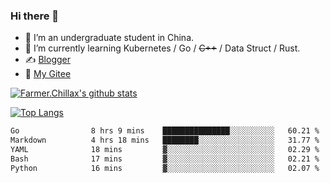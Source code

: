 ### Hi there 👋

- 🔭 I’m an undergraduate student in China.
- 🌱 I’m currently learning Kubernetes / Go / ~~C++~~ / Data Struct / Rust.
- ✍️ [Blogger](https://blog.farmer233.top)
- 🤔 [My Gitee](https://gitee.com/Farmer-chong)


[![Farmer.Chillax's github stats](https://github-readme-stats.vercel.app/api?username=FarmerChillax)](https://github.com/anuraghazra/github-readme-stats)

[![Top Langs](https://github-readme-stats.vercel.app/api/top-langs/?username=FarmerChillax&layout=compact&hide=html,css,javascript)](https://github.com/anuraghazra/github-readme-stats)


<a href="https://wakatime.com/@Farmer"> </a>
          <!--START_SECTION:waka-->

```txt
Go                8 hrs 9 mins    ███████████████░░░░░░░░░░   60.21 %
Markdown          4 hrs 18 mins   ████████░░░░░░░░░░░░░░░░░   31.77 %
YAML              18 mins         ▓░░░░░░░░░░░░░░░░░░░░░░░░   02.29 %
Bash              17 mins         ▓░░░░░░░░░░░░░░░░░░░░░░░░   02.21 %
Python            16 mins         ▓░░░░░░░░░░░░░░░░░░░░░░░░   02.07 %
```

<!--END_SECTION:waka-->



<!--
**Farmer-chong/Farmer-chong** is a ✨ _special_ ✨ repository because its `README.md` (this file) appears on your GitHub profile.

Here are some ideas to get you started:

- 🔭 I’m currently working on ...
- 🌱 I’m currently learning ...
- 👯 I’m looking to collaborate on ...
- 🤔 I’m looking for help with ...
- 💬 Ask me about ...
- 📫 How to reach me: ...
- 😄 Pronouns: ...
- ⚡ Fun fact: ...
-->
